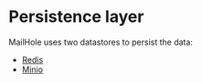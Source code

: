 # Persistence layer

MailHole uses two datastores to persist the data:

* [Redis](persistence/redis.html)
* [Minio](persistence/minio.html)